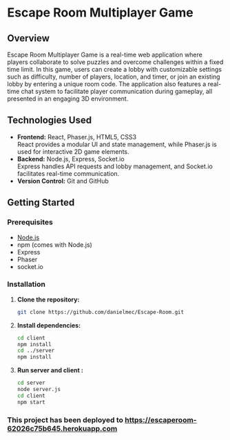 # Escape Room Multiplayer Game

## Overview
Escape Room Multiplayer Game is a real-time web application where players collaborate to solve puzzles and overcome challenges within a fixed time limit. In this game, users can create a lobby with customizable settings such as difficulty, number of players, location, and timer, or join an existing lobby by entering a unique room code. The application also features a real-time chat system to facilitate player communication during gameplay, all presented in an engaging 3D environment.


## Technologies Used
- **Frontend:** React, Phaser.js, HTML5, CSS3  
  React provides a modular UI and state management, while Phaser.js is used for interactive 2D game elements.
- **Backend:** Node.js, Express, Socket.io  
  Express handles API requests and lobby management, and Socket.io facilitates real-time communication.
- **Version Control:** Git and GitHub

## Getting Started

### Prerequisites
- [Node.js](https://nodejs.org/) 
- npm (comes with Node.js)
- Express
- Phaser
- socket.io 

### Installation

1. **Clone the repository:**
   ```bash
   git clone https://github.com/danielmec/Escape-Room.git

2. **Install dependencies:**
    ```bash
    cd client
    npm install
    cd ../server
    npm install

3. **Run server and client :**

    ```bash
    cd server
    node server.js
    cd client
    npm start

### This project has been deployed to https://escaperoom-62026c75b645.herokuapp.com
